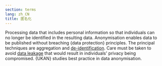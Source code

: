 ```yaml
---
section: terms
lang: zh_CN
title: 匿名化
---
```


Processing data that includes personal information so that individuals can no longer be identified in the resulting data. Anonymisation enables data to be published without breaching {data protection} principles. The principal techniques are aggregation and [de-identification](/glossary/en/terms/de-identification/). Care must be taken to avoid [data leakage](/glossary/en/terms/data-leakage/) that would result in individuals' privacy being compromised. {UKAN} studies best practice in data anonymisation.
